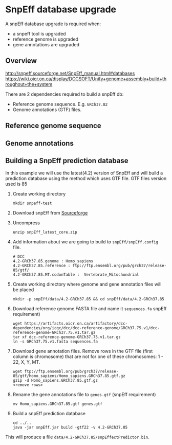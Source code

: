 # SnpEff database upgrade

A snpEff database upgrade is required when:

- a snpeff tool is upgraded
- reference genome is upgraded
- gene annotations are upgraded

## Overview

http://snpeff.sourceforge.net/SnpEff_manual.html#databases
https://wiki.oicr.on.ca/display/DCCSOFT/Unify+genome+assembly+build+throughout+the+system


There are 2 dependencies required to build a snpEff db:

- Reference genome sequence. E.g. `GRCh37.82`
- Genome annotations (GTF) files.

## Reference genome sequence

## Genome annotations

## Building a SnpEff prediction database
In this example we will use the latest(4.2) version of SnpEff and will build a prediction database using the method which uses GTF file. GTF files version used is 85

1. Create working directory

	```
	mkdir snpeff-test
	```

2. Download snpEff from [Sourceforge](http://snpeff.sourceforge.net/download.html)
3. Uncompress

	```
	unzip snpEff_latest_core.zip
	```
	
4. Add information about we are going to build to `snpEff/snpEff.config` file.

	```
	# DCC
	4.2-GRCh37.85.genome : Homo_sapiens
	4.2-GRCh37.85.reference : ftp://ftp.ensembl.org/pub/grch37/release-85/gtf/
	4.2-GRCh37.85.MT.codonTable :  Vertebrate_Mitochondrial
	```
	
5. Create working directory where genome and gene annotation files will be placed

	```
	mkdir -p snpEff/data/4.2-GRCh37.85 && cd snpEff/data/4.2-GRCh37.85
	```
	
6. Download reference genome FASTA file and name it `sequences.fa` snpEff requirement)

	```
	wget https://artifacts.oicr.on.ca/artifactory/dcc-dependencies/org/icgc/dcc/dcc-reference-genome/GRCh37.75.v1/dcc-reference-genome-GRCh37.75.v1.tar.gz
	tar xf dcc-reference-genome-GRCh37.75.v1.tar.gz
	ln -s GRCh37.75.v1.fasta sequences.fa
	```
	
7. Download gene annotation files. Remove rows in the GTF file (first column is chromosome) that are not for one of these chromosomes: 1 - 22, X, Y, MT.

	```
	wget ftp://ftp.ensembl.org/pub/grch37/release-85/gtf/homo_sapiens/Homo_sapiens.GRCh37.85.gtf.gz
	gzip -d Homo_sapiens.GRCh37.85.gtf.gz
	<remove rows>
	```
	
8. Rename the gene annotations file to `genes.gtf` (snpEff requirement)

	```
	mv Homo_sapiens.GRCh37.85.gtf genes.gtf
	```
	
9. Build a snpEff prediction database

	```
	cd ../..
	java -jar snpEff.jar build -gtf22 -v 4.2-GRCh37.85
	```
	
This will produce a file `data/4.2-GRCh37.85/snpEffectPredictor.bin`.
